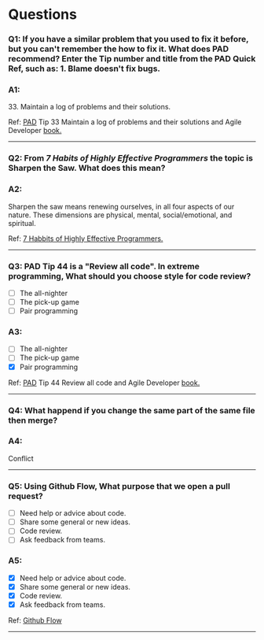 # **Questions** #

### **Q1**: If you have a similar problem that you used to fix it before, but you can't remember the how to fix it. What does PAD recommend? Enter the Tip number and title from the PAD Quick Ref, such as: 1. Blame doesn't fix bugs.

### **A1**:
33\. Maintain a log of problems and their solutions.

Ref: <a href="https://media.pragprog.com/titles/pad/PAD-pulloutcard.pdf">PAD</a> 
Tip 33 Maintain a log of problems and their solutions and Agile Developer 
<a href="https://github.com/mart0/Useful-materials---books-presentations-ant-etc./raw/master/Others/Practices%20of%20an%20Agile%20Developer.pdf">book.</a>

---------------------------------------

### **Q2**: From _7 Habits of Highly Effective Programmers_ the topic is **Sharpen the Saw**. What does this mean?

### **A2**:

Sharpen the saw means renewing ourselves, in all four aspects of our nature. These dimensions are physical, mental, social/emotional, and spiritual.

Ref: <a href="https://simpleprogrammer.com/7-habits-highly-effective-programmers/">
7 Habbits of Highly Effective Programmers.
</a>

-----------------------------------------

### **Q3**: PAD Tip 44 is a "Review all code". In extreme programming, What should you choose style for code review?

- [ ] The all-nighter <br>
- [ ] The pick-up game <br>
- [ ] Pair programming <br>

### **A3**:
- [ ] The all-nighter <br>
- [ ] The pick-up game <br>
- [x] Pair programming <br>

Ref: <a href="https://media.pragprog.com/titles/pad/PAD-pulloutcard.pdf">PAD</a> 
Tip 44 Review all code and Agile Developer 
<a href="https://github.com/mart0/Useful-materials---books-presentations-ant-etc./raw/master/Others/Practices%20of%20an%20Agile%20Developer.pdf">book.</a>

------------------------------------------------

### **Q4**: What happend if you change the same part of the same file then merge?

### **A4**:
Conflict

---------------------------------------------------

### **Q5**: Using Github Flow, What purpose that we open a pull request?

- [ ] Need help or advice about code.
- [ ] Share some general or new ideas.
- [ ] Code review.
- [ ] Ask feedback from teams.

### **A5**:

- [x] Need help or advice about code.
- [x] Share some general or new ideas.
- [x] Code review.
- [x] Ask feedback from teams.

Ref: <a href="https://guides.github.com/introduction/flow/">
Github Flow
</a>

-----------------------------------------
